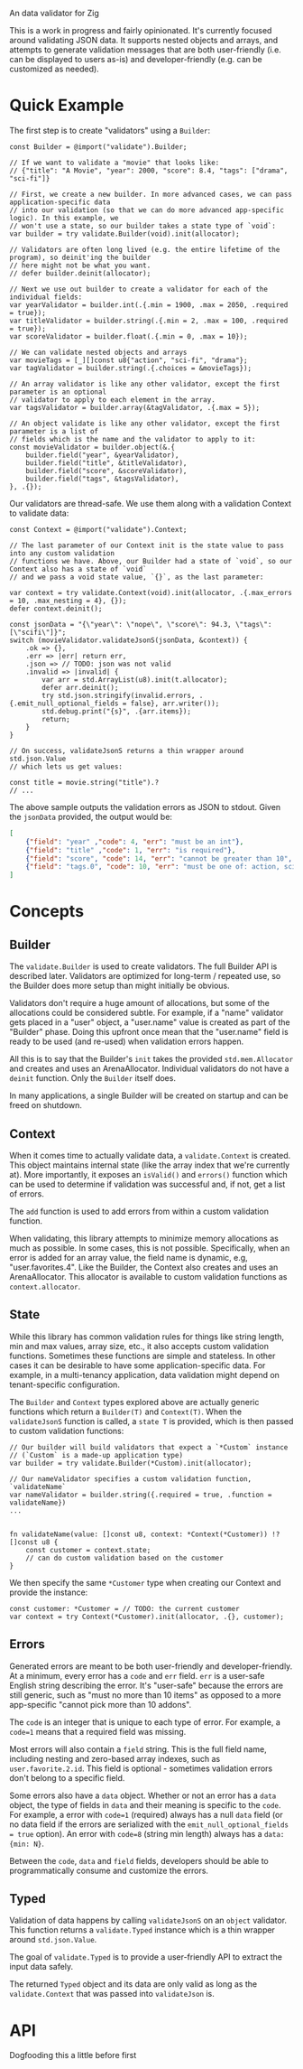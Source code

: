 An data validator for Zig

This is a work in progress and fairly opinionated. It's currently focused around validating JSON data. It supports nested objects and arrays, and attempts to generate validation messages that are both user-friendly (i.e. can be displayed to users as-is) and developer-friendly (e.g. can be customized as needed).

# Quick Example
The first step is to create "validators" using a `Builder`:

```zig
const Builder = @import("validate").Builder;

// If we want to validate a "movie" that looks like:
// {"title": "A Movie", "year": 2000, "score": 8.4, "tags": ["drama", "sci-fi"]}

// First, we create a new builder. In more advanced cases, we can pass application-specific data
// into our validation (so that we can do more advanced app-specific logic). In this example, we
// won't use a state, so our builder takes a state type of `void`:
var builder = try validate.Builder(void).init(allocator);

// Validators are often long lived (e.g. the entire lifetime of the program), so deinit'ing the builder
// here might not be what you want.
// defer builder.deinit(allocator);

// Next we use out builder to create a validator for each of the individual fields:
var yearValidator = builder.int(.{.min = 1900, .max = 2050, .required = true});
var titleValidator = builder.string(.{.min = 2, .max = 100, .required = true});
var scoreValidator = builder.float(.{.min = 0, .max = 10});

// We can validate nested objects and arrays
var movieTags = [_][]const u8{"action", "sci-fi", "drama"};
var tagValidator = builder.string(.{.choices = &movieTags});

// An array validator is like any other validator, except the first parameter is an optional
// validator to apply to each element in the array.
var tagsValidator = builder.array(&tagValidator, .{.max = 5});

// An object validate is like any other validator, except the first parameter is a list of
// fields which is the name and the validator to apply to it:
const movieValidator = builder.object(&.{
    builder.field("year", &yearValidator),
    builder.field("title", &titleValidator),
    builder.field("score", &scoreValidator),
    builder.field("tags", &tagsValidator),
}, .{});
```

Our validators are thread-safe. We use them along with a validation Context to validate data:

```zig
const Context = @import("validate").Context;

// The last parameter of our Context init is the state value to pass into any custom validation
// functions we have. Above, our Builder had a state of `void`, so our Context also has a state of `void`
// and we pass a void state value, `{}`, as the last parameter:

var context = try validate.Context(void).init(allocator, .{.max_errors = 10, .max_nesting = 4}, {});
defer context.deinit();

const jsonData = "{\"year\": \"nope\", \"score\": 94.3, \"tags\": [\"scifi\"]}";
switch (movieValidator.validateJsonS(jsonData, &context)) {
    .ok => {},
    .err => |err| return err,
    .json => // TODO: json was not valid
    .invalid => |invalid| {
        var arr = std.ArrayList(u8).init(t.allocator);
        defer arr.deinit();
        try std.json.stringify(invalid.errors, .{.emit_null_optional_fields = false}, arr.writer());
        std.debug.print("{s}", .{arr.items});
        return;
    }
}

// On success, validateJsonS returns a thin wrapper around std.json.Value
// which lets us get values:

const title = movie.string("title").?
// ...
```

The above sample outputs the validation errors as JSON to stdout. Given the `jsonData` provided, the output would be:
```json
[
    {"field": "year" ,"code": 4, "err": "must be an int"},
    {"field": "title" ,"code": 1, "err": "is required"},
    {"field": "score", "code": 14, "err": "cannot be greater than 10", "data": {"max": 1.0e+01}},
    {"field": "tags.0", "code": 10, "err": "must be one of: action, sci-fi, drama", "data": {"valid": ["action", "sci-fi", "drama"]}}
]
```

# Concepts

## Builder
The `validate.Builder` is used to create validators. The full Builder API is described later. Validators are optimized for long-term / repeated use, so the Builder does more setup than might initially be obvious. 

Validators don't require a huge amount of allocations, but some of the allocations could be considered subtle. For example, if a "name" validator gets placed in a "user" object, a "user.name" value is created as part of the "Builder" phase. Doing this upfront once mean that the "user.name" field is ready to be used (and re-used) when validation errors happen.

All this is to say that the Builder's `init` takes the provided `std.mem.Allocator` and creates and uses an ArenaAllocator. Individual validators do not have a `deinit` function. Only the `Builder` itself does.

In many applications, a single Builder will be created on startup and can be freed on shutdown.

## Context
When it comes time to actually validate data, a `validate.Context` is created. This object maintains internal state (like the array index that we're currently at). More importantly, it exposes an `isValid()` and `errors()` function which can be used to determine if validation was successful and, if not, get a list of errors.

The `add` function is used to add errors from within a custom validation function.

When validating, this library attempts to minimize memory allocations as much as possible. In some cases, this is not possible. Specifically, when an error is added for an array value, the field name is dynamic, e.g, "user.favorites.4". Like the Builder, the Context also creates and uses an ArenaAllocator. This allocator is available to custom validation functions as `context.allocator`.

## State
While this library has common validation rules for things like string length, min and max values, array size, etc., it also accepts custom validation functions. Sometimes these functions are simple and stateless. In other cases it can be desirable to have some application-specific data. For example, in a multi-tenancy application, data validation might depend on tenant-specific configuration.

The `Builder` and `Context` types explored above are actually generic functions which return a `Builder(T)` and `Context(T)`. When the `validateJsonS` function is called, a `state T` is provided, which is then passed to custom validation functions:

```zig
// Our builder will build validators that expect a `*Custom` instance
// (`Custom` is a made-up application type)
var builder = try validate.Builder(*Custom).init(allocator);

// Our nameValidator specifies a custom validation function, `validateName`
var nameValidator = builder.string({.required = true, .function = validateName})
...


fn validateName(value: []const u8, context: *Context(*Customer)) !?[]const u8 {
    const customer = context.state;
    // can do custom validation based on the customer
}
```

We then specify the same `*Customer` type when creating our Context and provide the instance:

```zig
const customer: *Customer = // TODO: the current customer
var context = try Context(*Customer).init(allocator, .{}, customer);
```

## Errors
Generated errors are meant to be both user-friendly and developer-friendly. At a minimum, every error has a `code` and `err` field. `err` is a user-safe English string describing the error. It's "user-safe" because the errors are still generic, such as "must no more than 10 items" as opposed to a more app-specific "cannot pick more than 10 addons".

The `code` is an integer that is unique to each type of error. For example, a `code=1` means that a required field was missing.

Most errors will also contain a `field` string. This is the full field name, including nesting and zero-based array indexes, such as `user.favorite.2.id`. This field is optional - sometimes validation errors don't belong to a specific field.

Some errors also have a `data` object. Whether or not an error has a `data` object, the type of fields in `data` and their meaning is specific to the `code`. For example, a error with `code=1` (required) always has a null `data` field (or no data field if the errors are serialized with the `emit_null_optional_fields = true` option). An error with `code=8` (string min length) always has a `data: {min: N}`.

Between the `code`, `data` and `field` fields, developers should be able to programmatically consume and customize the errors.

## Typed
Validation of data happens by calling `validateJsonS` on an `object` validator. This function returns a `validate.Typed` instance which is a thin wrapper around `std.json.Value`.

The goal of `validate.Typed` is to provide a user-friendly API to extract the input data safely.

The returned `Typed` object and its data are only valid as long as the `validate.Context` that was passed into `validateJson` is.

# API
Dogfooding this a little before first
